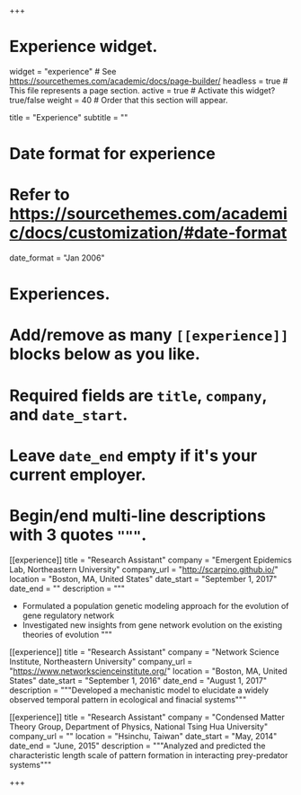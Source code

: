 +++
# Experience widget.
widget = "experience"  # See https://sourcethemes.com/academic/docs/page-builder/
headless = true  # This file represents a page section.
active = true  # Activate this widget? true/false
weight = 40  # Order that this section will appear.

title = "Experience"
subtitle = ""

# Date format for experience
#   Refer to https://sourcethemes.com/academic/docs/customization/#date-format
date_format = "Jan 2006"

# Experiences.
#   Add/remove as many `[[experience]]` blocks below as you like.
#   Required fields are `title`, `company`, and `date_start`.
#   Leave `date_end` empty if it's your current employer.
#   Begin/end multi-line descriptions with 3 quotes `"""`.
[[experience]]
  title = "Research Assistant"
  company = "Emergent Epidemics Lab, Northeastern University"
  company_url = "http://scarpino.github.io/"
  location = "Boston, MA, United States"
  date_start = "September 1, 2017"
  date_end = ""
  description = """
  * Formulated a population genetic modeling approach for the evolution of gene regulatory network
  * Investigated new insights from gene network evolution on the existing theories of evolution
  """

[[experience]]
  title = "Research Assistant"
  company = "Network Science Institute, Northeastern University"
  company_url = "https://www.networkscienceinstitute.org/"
  location = "Boston, MA, United States"
  date_start = "September 1, 2016"
  date_end = "August 1, 2017"
  description = """Developed a mechanistic model to elucidate a widely observed temporal pattern in ecological and finacial systems"""

[[experience]]
  title = "Research Assistant"
  company = "Condensed Matter Theory Group, Department of Physics, National Tsing Hua University"
  company_url = ""
  location = "Hsinchu, Taiwan"
  date_start = "May, 2014"
  date_end = "June, 2015"
  description = """Analyzed and predicted the characteristic length scale of pattern formation in interacting prey-predator systems"""

+++
